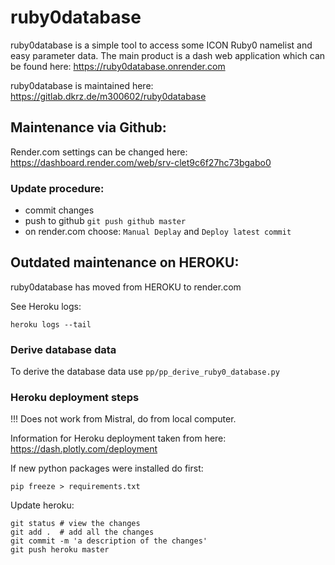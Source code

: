 # ruby0database

ruby0database is a simple tool to access some ICON Ruby0 namelist and easy
parameter data.
The main product is a dash web application which can be found here:
https://ruby0database.onrender.com

ruby0database is maintained here:
https://gitlab.dkrz.de/m300602/ruby0database

## Maintenance via Github:

Render.com settings can be changed here: https://dashboard.render.com/web/srv-clet9c6f27hc73bgabo0

### Update procedure:

* commit changes
* push to github `git push github master`
* on render.com choose: `Manual Deplay` and `Deploy latest commit`

## Outdated maintenance on HEROKU:

ruby0database has moved from HEROKU to render.com

See Heroku logs:

```
heroku logs --tail
```

### Derive database data

To derive the database data use `pp/pp_derive_ruby0_database.py`

### Heroku deployment steps

!!! Does not work from Mistral, do from local computer.

Information for Heroku deployment taken from here: https://dash.plotly.com/deployment

If new python packages were installed do first:

```
pip freeze > requirements.txt
```

Update heroku:

```
git status # view the changes
git add .  # add all the changes
git commit -m 'a description of the changes'
git push heroku master
```
